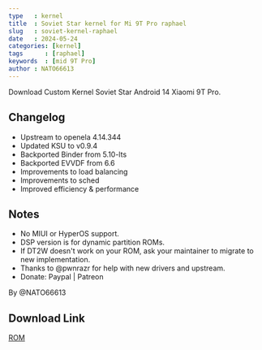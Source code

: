 ```yaml
---
type   : kernel
title  : Soviet Star kernel for Mi 9T Pro raphael
slug   : soviet-kernel-raphael
date   : 2024-05-24
categories: [kernel]
tags      : [raphael]
keywords  : [mid 9T Pro]
author : NATO66613
---
```


Download Custom Kernel Soviet Star Android 14 Xiaomi 9T Pro.

## Changelog
- Upstream to openela 4.14.344
- Updated KSU to v0.9.4
- Backported Binder from 5.10-lts
- Backported EVVDF from 6.6
- Improvements to load balancing
- Improvements to sched
- Improved efficiency & performance

## Notes
- No MIUI or HyperOS support.
- DSP version is for dynamic partition ROMs.
- If DT2W doesn't work on your ROM, ask your maintainer to migrate to new implementation.
- Thanks to @pwnrazr for help with new drivers and upstream.
- Donate: Paypal  | Patreon

By @NATO66613

## Download Link
[ROM](https://github.com/SOVIET-ANDROID/kernel_xiaomi_raphael/releases/latest)
